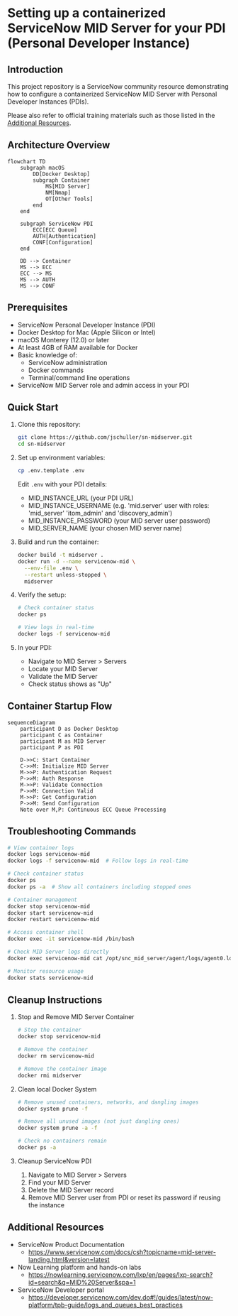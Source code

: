 # Setting up a containerized ServiceNow MID Server for your PDI (Personal Developer Instance)

## Introduction
This project repository is a ServiceNow community resource demonstrating how to configure a containerized ServiceNow MID Server with Personal Developer Instances (PDIs). 

Please also refer to official training materials such as those listed in the [Additional Resources](#additional-resources).

## Architecture Overview

```mermaid
flowchart TD
    subgraph macOS
        DD[Docker Desktop]
        subgraph Container
            MS[MID Server]
            NM[Nmap]
            OT[Other Tools]
        end
    end
    
    subgraph ServiceNow PDI
        ECC[ECC Queue]
        AUTH[Authentication]
        CONF[Configuration]
    end
    
    DD --> Container
    MS --> ECC
    ECC --> MS
    MS --> AUTH
    MS --> CONF
```

## Prerequisites
- ServiceNow Personal Developer Instance (PDI)
- Docker Desktop for Mac (Apple Silicon or Intel)
- macOS Monterey (12.0) or later
- At least 4GB of RAM available for Docker
- Basic knowledge of:
  - ServiceNow administration
  - Docker commands
  - Terminal/command line operations
- ServiceNow MID Server role and admin access in your PDI

## Quick Start
1. Clone this repository:
   ```bash
   git clone https://github.com/jschuller/sn-midserver.git
   cd sn-midserver
   ```

2. Set up environment variables:
   ```bash
   cp .env.template .env
   ```
   Edit `.env` with your PDI details:
   - MID_INSTANCE_URL (your PDI URL)
   - MID_INSTANCE_USERNAME (e.g. 'mid.server' user with roles: 'mid_server' 'itom_admin' and 'discovery_admin')
   - MID_INSTANCE_PASSWORD (your MID server user password)
   - MID_SERVER_NAME (your chosen MID server name)

3. Build and run the container:
   ```bash
   docker build -t midserver .
   docker run -d --name servicenow-mid \
     --env-file .env \
     --restart unless-stopped \
     midserver
   ```

4. Verify the setup:
   ```bash
   # Check container status
   docker ps
   
   # View logs in real-time
   docker logs -f servicenow-mid
   ```

5. In your PDI:
   - Navigate to MID Server > Servers
   - Locate your MID Server
   - Validate the MID Server
   - Check status shows as "Up"


## Container Startup Flow

```mermaid
sequenceDiagram
    participant D as Docker Desktop
    participant C as Container
    participant M as MID Server
    participant P as PDI
    
    D->>C: Start Container
    C->>M: Initialize MID Server
    M->>P: Authentication Request
    P->>M: Auth Response
    M->>P: Validate Connection
    P->>M: Connection Valid
    M->>P: Get Configuration
    P->>M: Send Configuration
    Note over M,P: Continuous ECC Queue Processing
```

## Troubleshooting Commands

```bash
# View container logs
docker logs servicenow-mid
docker logs -f servicenow-mid  # Follow logs in real-time

# Check container status
docker ps
docker ps -a  # Show all containers including stopped ones

# Container management
docker stop servicenow-mid
docker start servicenow-mid
docker restart servicenow-mid

# Access container shell
docker exec -it servicenow-mid /bin/bash

# Check MID Server logs directly
docker exec servicenow-mid cat /opt/snc_mid_server/agent/logs/agent0.log.0

# Monitor resource usage
docker stats servicenow-mid
```

## Cleanup Instructions

1. Stop and Remove MID Server Container
    ```bash
    # Stop the container
    docker stop servicenow-mid

    # Remove the container
    docker rm servicenow-mid

    # Remove the container image
    docker rmi midserver
    ```

2. Clean local Docker System
    ```bash
    # Remove unused containers, networks, and dangling images
    docker system prune -f

    # Remove all unused images (not just dangling ones)
    docker system prune -a -f

    # Check no containers remain
    docker ps -a
    ```

3. Cleanup ServiceNow PDI
   1. Navigate to MID Server > Servers
   2. Find your MID Server
   3. Delete the MID Server record
   4. Remove MID Server user from PDI or reset its password if reusing the instance



## Additional Resources
- ServiceNow Product Documentation 
  - https://www.servicenow.com/docs/csh?topicname=mid-server-landing.html&version=latest
- Now Learning platform and hands-on labs
  - https://nowlearning.servicenow.com/lxp/en/pages/lxp-search?id=search&q=MID%20Server&spa=1
- ServiceNow Developer portal
  - https://developer.servicenow.com/dev.do#!/guides/latest/now-platform/tpb-guide/logs_and_queues_best_practices
